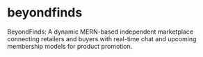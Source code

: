 # beyondfinds
BeyondFinds: A dynamic MERN-based independent marketplace connecting retailers and buyers with real-time chat and upcoming membership models for product promotion.
